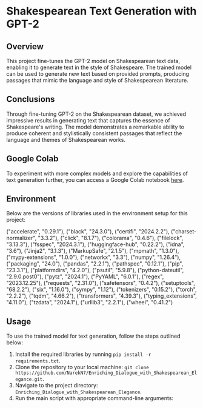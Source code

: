 # Shakespearean Text Generation with GPT-2

## Overview
This project fine-tunes the GPT-2 model on Shakespearean text data, enabling it to generate text in the style of Shakespeare. The trained model can be used to generate new text based on provided prompts, producing passages that mimic the language and style of Shakespearean literature.

## Conclusions
Through fine-tuning GPT-2 on the Shakespearean dataset, we achieved impressive results in generating text that captures the essence of Shakespeare's writing. The model demonstrates a remarkable ability to produce coherent and stylistically consistent passages that reflect the language and themes of Shakespearean works.

## Google Colab
To experiment with more complex models and explore the capabilities of text generation further, you can access a Google Colab notebook [here](link_to_google_colab_notebook).

## Environment
Below are the versions of libraries used in the environment setup for this project:

("accelerate", "0.29.1"),
    ("black", "24.3.0"),
    ("certifi", "2024.2.2"),
    ("charset-normalizer", "3.3.2"),
    ("click", "8.1.7"),
    ("colorama", "0.4.6"),
    ("filelock", "3.13.3"),
    ("fsspec", "2024.3.1"),
    ("huggingface-hub", "0.22.2"),
    ("idna", "3.6"),
    ("Jinja2", "3.1.3"),
    ("MarkupSafe", "2.1.5"),
    ("mpmath", "1.3.0"),
    ("mypy-extensions", "1.0.0"),
    ("networkx", "3.3"),
    ("numpy", "1.26.4"),
    ("packaging", "24.0"),
    ("pandas", "2.2.1"),
    ("pathspec", "0.12.1"),
    ("pip", "23.3.1"),
    ("platformdirs", "4.2.0"),
    ("psutil", "5.9.8"),
    ("python-dateutil", "2.9.0.post0"),
    ("pytz", "2024.1"),
    ("PyYAML", "6.0.1"),
    ("regex", "2023.12.25"),
    ("requests", "2.31.0"),
    ("safetensors", "0.4.2"),
    ("setuptools", "68.2.2"),
    ("six", "1.16.0"),
    ("sympy", "1.12"),
    ("tokenizers", "0.15.2"),
    ("torch", "2.2.2"),
    ("tqdm", "4.66.2"),
    ("transformers", "4.39.3"),
    ("typing_extensions", "4.11.0"),
    ("tzdata", "2024.1"),
    ("urllib3", "2.2.1"),
    ("wheel", "0.41.2")




## Usage
To use the trained model for text generation, follow the steps outlined below:
1. Install the required libraries by running `pip install -r requirements.txt`.
2. Clone the repository to your local machine: `git clone https://github.com/NarekN7/Enriching_Dialogue_with_Shakespearean_Elegance.git`.
3. Navigate to the project directory: `Enriching_Dialogue_with_Shakespearean_Elegance`.
4. Run the main script with appropriate command-line arguments:
